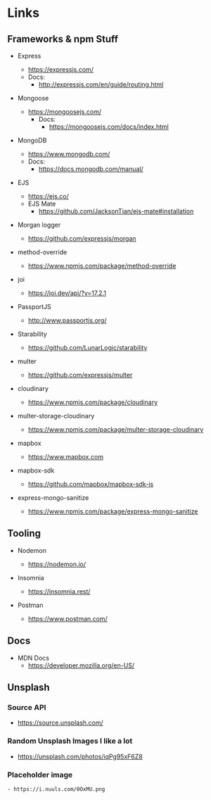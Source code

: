 # Links

## Frameworks & npm Stuff

-   Express
    -   https://expressjs.com/
    -   Docs:
        -   http://expressjs.com/en/guide/routing.html
-   Mongoose

    -   https://mongoosejs.com/
        -   Docs:
            -   https://mongoosejs.com/docs/index.html

-   MongoDB

    -   https://www.mongodb.com/
    -   Docs:
        -   https://docs.mongodb.com/manual/

-   EJS

    -   https://ejs.co/
    -   EJS Mate
        -   https://github.com/JacksonTian/ejs-mate#installation

-   Morgan logger

    -   https://github.com/expressjs/morgan

-   method-override

    -   https://www.npmjs.com/package/method-override

-   joi

    -   https://joi.dev/api/?v=17.2.1

-   PassportJS

    -   http://www.passportjs.org/

-   Starability

    -   https://github.com/LunarLogic/starability

-   multer

    -   https://github.com/expressjs/multer

-   cloudinary

    -   https://www.npmjs.com/package/cloudinary

-   multer-storage-cloudinary

    -   https://www.npmjs.com/package/multer-storage-cloudinary

-   mapbox

    -   https://www.mapbox.com

-   mapbox-sdk

    -   https://github.com/mapbox/mapbox-sdk-js

-   express-mongo-sanitize

    -   https://www.npmjs.com/package/express-mongo-sanitize

## Tooling

-   Nodemon

    -   https://nodemon.io/

-   Insomnia

    -   https://insomnia.rest/

-   Postman

    -   https://www.postman.com/

## Docs

-   MDN Docs
    -   https://developer.mozilla.org/en-US/

## Unsplash

### Source API

-   https://source.unsplash.com/

### Random Unsplash Images I like a lot

-   https://unsplash.com/photos/iqPg95xF6Z8

### Placeholder image

    - https://i.nuuls.com/0OxMU.png
